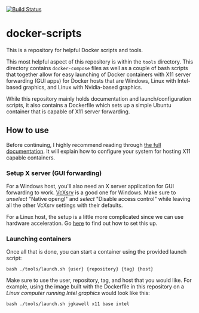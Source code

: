 [![Build Status](https://travis-ci.com/jgkawell/docker-scripts.svg?branch=master)](https://travis-ci.com/jgkawell/docker-scripts)

# docker-scripts

This is a repository for helpful Docker scripts and tools.

This most helpful aspect of this repository is within the `tools` directory. This directory contains `docker-compose` files as well as a couple of bash scripts that together allow for easy launching of Docker containers with X11 server forwarding (GUI apps) for Docker hosts that are Windows, Linux with Intel-based graphics, and Linux with Nvidia-based graphics.

While this repository mainly holds documentation and launch/configuration scripts, it also contains a Dockerfile which sets up a simple Ubuntu container that is capable of X11 server forwarding.

## How to use

Before continuing, I highly recommend reading through [the full documentation](./docs/README.md). It will explain how to configure your system for hosting X11 capable containers.

### Setup X server (GUI forwarding)

For a Windows host, you'll also need an X server application for GUI forwarding to work. [VcXsrv](https://sourceforge.net/projects/vcxsrv/) is a good one for Windows. Make sure to *unselect* "Native opengl" and *select* "Disable access control" while leaving all the other VcXsrv settings with their defaults.

For a Linux host, the setup is a little more complicated since we can use hardware acceleration. Go [here](./docs/hardware-acceleration-linux.md) to find out how to set this up.

### Launching containers

Once all that is done, you can start a container using the provided launch script:

```
bash ./tools/launch.sh {user} {repository} {tag} {host}
```

Make sure to use the user, repository, tag, and host that you would like. For example, using the image built with the Dockerfile in this repository on a *Linux computer running Intel graphics* would look like this:

```
bash ./tools/launch.sh jgkawell x11 base intel
```
